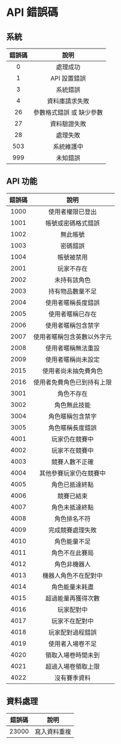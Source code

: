 # API 錯誤碼

## 系統

| 錯誤碼 | 說明 |
|:-:|:-:|
| 0 | 處理成功 |
| 1 | API 設置錯誤 |
| 3 | 系統錯誤 |
| 4 | 資料庫請求失敗 |
| 26 | 參數格式錯誤 或 缺少參數 |
| 27 | 資料驗證失敗 |
| 28 | 處理失敗 |
| 503 | 系統維護中 |
| 999 | 未知錯誤 |

## API 功能

| 錯誤碼 | 說明 |
|:-:|:-:|
| 1000 | 使用者權限已登出 |
| 1001 | 帳號或密碼格式錯誤 |
| 1002 | 無此帳號 |
| 1003 | 密碼錯誤 |
| 1004 | 帳號被禁用 |
| 2001 | 玩家不存在 |
| 2002 | 未持有該角色 |
| 2003 | 持有物品數量不足 |
| 2004 | 使用者暱稱長度錯誤 |
| 2005 | 使用者暱稱已存在 |
| 2006 | 使用者暱稱包含禁字 |
| 2007 | 使用者暱稱包含英數以外字元 |
| 2008 | 使用者暱稱無法重設 |
| 2009 | 使用者暱稱尚未設定 |
| 2015 | 使用者尚未抽免費角色 |
| 2016 | 使用者免費角色已到持有上限 |
| 3001 | 角色不存在 |
| 3002 | 角色無此技能 |
| 3004 | 角色暱稱包含禁字 |
| 3005 | 角色暱稱長度錯誤 |
| 4001 | 玩家仍在競賽中 |
| 4002 | 玩家不在競賽中 |
| 4003 | 競賽人數不正確 |
| 4004 | 其他參賽玩家仍在競賽中 |
| 4005 | 角色已抵達終點 |
| 4006 | 競賽已結束 |
| 4007 | 角色未抵達終點 |
| 4008 | 角色排名不符 |
| 4009 | 完成競賽處理失敗 |
| 4010 | 角色能量不足 |
| 4011 | 角色不在此賽局 |
| 4012 | 角色非機器人 |
| 4013 | 機器人角色不在配對中 |
| 4014 | 角色能量未耗盡 |
| 4015 | 超過能量再獲得次數 |
| 4016 | 玩家配對中 |
| 4017 | 玩家不在配對中 |
| 4018 | 玩家配對過程錯誤 |
| 4019 | 使用者入場卷不足 |
| 4020 | 領取入場卷時間未到 |
| 4021 | 超過入場卷領取上限 |
| 4022 | 沒有賽季資料 |


## 資料處理

| 錯誤碼 | 說明 |
|:-:|:-:|
| 23000 | 寫入資料重複 |